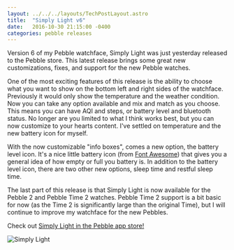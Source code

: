 ```yaml
---
layout: ../../../layouts/TechPostLayout.astro
title:  "Simply Light v6"
date:   2016-10-30 21:15:00 -0400
categories: pebble releases
---
```


Version 6 of my Pebble watchface, Simply Light
was just yesterday released to the Pebble store. This latest release brings some
great new customizations, fixes, and support for the new Pebble watches.

One of the most exciting features of this release is the ability to choose
what you want to show on the bottom left and right sides of the watchface. Previously
it would only show the temperature and the weather condition. Now you can take
any option available and mix and match as you choose. This means you can have
AQI and steps, or battery level and bluetooth status. No longer are you limited
to what I think works best, but you can now customize to your hearts content.
I've settled on temperature and the new battery icon for myself.

With the now customizable "info boxes", comes a new option, the battery level icon.
It's a nice little battery icon (from [Font Awesome](http://fontawesome.io/))
that gives you a general idea of how empty or full you battery is. In addition
to the battery level icon, there are two other new options, sleep time and
restful sleep time.

The last part of this release is that Simply Light is now available for the Pebble 2
and Pebble Time 2 watches. Pebble Time 2 support is a bit basic for now (as the
Time 2 is significantly large than the original Time), but I will continue to
improve my watchface for the new Pebbles.

Check out [Simply Light in the Pebble app store!](https://web.archive.org/web/20180416040032/http://apps.getpebble.com/en_US/watchfaces)

![Simply Light](/images/blog/simply-light/banner.png)
